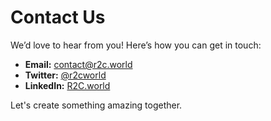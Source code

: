 # Contact Us

We’d love to hear from you! Here’s how you can get in touch:

- **Email:** contact@r2c.world
- **Twitter:** [@r2cworld](https://twitter.com/r2cworld)
- **LinkedIn:** [R2C.world](https://linkedin.com/company/r2cworld)

Let's create something amazing together.